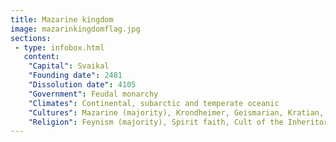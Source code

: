 ```yaml
---
title: Mazarine kingdom
image: mazarinkingdomflag.jpg
sections:
 - type: infobox.html
   content:
    "Capital": Svaikal
    "Founding date": 2481
    "Dissolution date": 4105
    "Government": Feudal monarchy
    "Climates": Continental, subarctic and temperate oceanic
    "Cultures": Mazarine (majority), Krondheimer, Geismarian, Kratian, Elves (minorities)
    "Religion": Feynism (majority), Spirit faith, Cult of the Inheritor, Mekhatimism (minorities)
---
```


